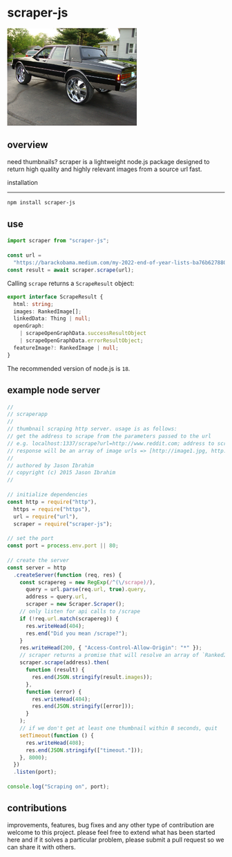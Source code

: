 # scraper-js

<img src="https://raw.githubusercontent.com/jasonaibrahim/scraper/master/.github/raw/510.jpg" width="300">

## overview

need thumbnails? scraper is a lightweight node.js package designed to return high quality and highly relevant images from a source url fast.

installation

---

```bash
npm install scraper-js
```

## use

```javascript
import scraper from "scraper-js";

const url =
  "https://barackobama.medium.com/my-2022-end-of-year-lists-ba76b6278801";
const result = await scraper.scrape(url);
```

Calling `scrape` returns a `ScrapeResult` object:

```typescript
export interface ScrapeResult {
  html: string;
  images: RankedImage[];
  linkedData: Thing | null;
  openGraph:
    | scrapeOpenGraphData.successResultObject
    | scrapeOpenGraphData.errorResultObject;
  featureImage?: RankedImage | null;
}
```

The recommended version of node.js is `18`.

## example node server

```javascript
//
// scraperapp
//
// thumbnail scraping http server. usage is as follows:
// get the address to scrape from the parameters passed to the url
// e.g. localhost:1337/scrape?url=http://www.reddit.com; address to scrape => http://www.reddit.com
// response will be an array of image urls => [http://image1.jpg, http://image2.jpg, ...]
//
// authored by Jason Ibrahim
// copyright (c) 2015 Jason Ibrahim
//

// initialize dependencies
const http = require("http"),
  https = require("https"),
  url = require("url"),
  scraper = require("scraper-js");

// set the port
const port = process.env.port || 80;

// create the server
const server = http
  .createServer(function (req, res) {
    const scrapereg = new RegExp(/^(\/scrape)/),
      query = url.parse(req.url, true).query,
      address = query.url,
      scraper = new Scraper.Scraper();
    // only listen for api calls to /scrape
    if (!req.url.match(scrapereg)) {
      res.writeHead(404);
      res.end("Did you mean /scrape?");
    }
    res.writeHead(200, { "Access-Control-Allow-Origin": "*" });
    // scraper returns a promise that will resolve an array of `RankedImage`
    scraper.scrape(address).then(
      function (result) {
        res.end(JSON.stringify(result.images));
      },
      function (error) {
        res.writeHead(404);
        res.end(JSON.stringify([error]));
      }
    );
    // if we don't get at least one thumbnail within 8 seconds, quit
    setTimeout(function () {
      res.writeHead(408);
      res.end(JSON.stringify(["timeout."]));
    }, 8000);
  })
  .listen(port);

console.log("Scraping on", port);
```

## contributions

improvements, features, bug fixes and any other type of contribution are welcome to this project. please feel free to extend what has been started here and if it solves a particular problem, please submit a pull request so we can share it with others.
